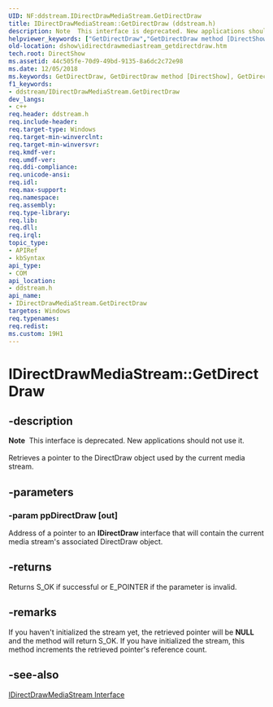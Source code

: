```yaml
---
UID: NF:ddstream.IDirectDrawMediaStream.GetDirectDraw
title: IDirectDrawMediaStream::GetDirectDraw (ddstream.h)
description: Note  This interface is deprecated. New applications should not use it. Retrieves a pointer to the DirectDraw object used by the current media stream.
helpviewer_keywords: ["GetDirectDraw","GetDirectDraw method [DirectShow]","GetDirectDraw method [DirectShow]","IDirectDrawMediaStream interface","IDirectDrawMediaStream interface [DirectShow]","GetDirectDraw method","IDirectDrawMediaStream.GetDirectDraw","IDirectDrawMediaStream::GetDirectDraw","IDirectDrawMediaStreamGetDirectDraw","ddstream/IDirectDrawMediaStream::GetDirectDraw","dshow.idirectdrawmediastream_getdirectdraw"]
old-location: dshow\idirectdrawmediastream_getdirectdraw.htm
tech.root: DirectShow
ms.assetid: 44c505fe-70d9-49bd-9135-8a6dc2c72e98
ms.date: 12/05/2018
ms.keywords: GetDirectDraw, GetDirectDraw method [DirectShow], GetDirectDraw method [DirectShow],IDirectDrawMediaStream interface, IDirectDrawMediaStream interface [DirectShow],GetDirectDraw method, IDirectDrawMediaStream.GetDirectDraw, IDirectDrawMediaStream::GetDirectDraw, IDirectDrawMediaStreamGetDirectDraw, ddstream/IDirectDrawMediaStream::GetDirectDraw, dshow.idirectdrawmediastream_getdirectdraw
f1_keywords:
- ddstream/IDirectDrawMediaStream.GetDirectDraw
dev_langs:
- c++
req.header: ddstream.h
req.include-header: 
req.target-type: Windows
req.target-min-winverclnt: 
req.target-min-winversvr: 
req.kmdf-ver: 
req.umdf-ver: 
req.ddi-compliance: 
req.unicode-ansi: 
req.idl: 
req.max-support: 
req.namespace: 
req.assembly: 
req.type-library: 
req.lib: 
req.dll: 
req.irql: 
topic_type:
- APIRef
- kbSyntax
api_type:
- COM
api_location:
- ddstream.h
api_name:
- IDirectDrawMediaStream.GetDirectDraw
targetos: Windows
req.typenames: 
req.redist: 
ms.custom: 19H1
---
```


# IDirectDrawMediaStream::GetDirectDraw


## -description



<div class="alert"><b>Note</b>  This interface is deprecated. New applications should not use it.</div>
<div> </div>
Retrieves a pointer to the DirectDraw object used by the current media stream.




## -parameters




### -param ppDirectDraw [out]

Address of a pointer to an <b>IDirectDraw</b> interface that will contain the current media stream's associated DirectDraw object.


## -returns



Returns S_OK if successful or E_POINTER if the parameter is invalid.




## -remarks



If you haven't initialized the stream yet, the retrieved pointer will be <b>NULL</b> and the method will return S_OK. If you have initialized the stream, this method increments the retrieved pointer's reference count.




## -see-also




<a href="https://docs.microsoft.com/windows/desktop/api/ddstream/nn-ddstream-idirectdrawmediastream">IDirectDrawMediaStream Interface</a>
 

 

